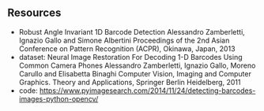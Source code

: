 ## Resources
- Robust Angle Invariant 1D Barcode Detection
Alessandro Zamberletti, Ignazio Gallo and Simone Albertini
Proceedings of the 2nd Asian Conference on Pattern Recognition (ACPR), Okinawa, Japan, 2013
- dataset: Neural Image Restoration For Decoding 1-D Barcodes Using Common Camera Phones
Alessandro Zamberletti, Ignazio Gallo, Moreno Carullo and Elisabetta Binaghi
Computer Vision, Imaging and Computer Graphics. Theory and Applications, Springer Berlin Heidelberg, 2011
- code: https://www.pyimagesearch.com/2014/11/24/detecting-barcodes-images-python-opencv/
